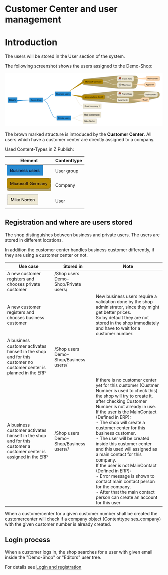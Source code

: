 # Customer Center and user management

# Introduction

The users will be stored in the User section of the system.

The following screenshot shows the users assigned to the Demo-Shop:

![](../../img/customer_center_and_user_mgmt_1.png)

The brown marked structure is introduced by the **Customer Center**. All users which have a customer center are directly assigned to a company.

Used Content-Types in Z Publish:

|Element|Contenttype|
|--- |--- |
|![](../../img/customer_center_and_user_mgmt_2.jpg)|User group|
|![](../../img/customer_center_and_user_mgmt_3.jpg)|Company|
|![](../../img/customer_center_and_user_mgmt_4.jpg)|User|

## Registration and where are users stored

The shop distinguishes between business and private users. The users are stored in different locations.

In addition the customer center handles business customer differently, if they are using a customer center or not.

|Use case|Stored in|Note|
|--- |--- |--- |
|A new customer registers and chooses private customer|/Shop users Demo-Shop/Private users/<new customer>||
|A new customer registers and chooses business customer||New business users require a validation done by the shop administrator, since they might get better prices.</br>So by default they are not stored in the shop immediately and have to wait for a customer number.|
|A business customer activates himself in the shop and for this customer no customer center is planned in the ERP|/Shop users Demo-Shop/Business users/<new customer>||
|A business customer activates himself in the shop and for this customer a customer center is assigned in the ERP|/Shop users Demo-Shop/Business users/<new company>/<new user>|If there is no customer center yet for this customer (Custmer Number is used to check this) the shop will try to create it, after checking Customer Number is not already in use.</br>If the user is the MainContact (Defined in ERP):</br>- The shop will create a customer center for this business customer.</br>- The user will be created inside this customer center and this used will assigned as a main contact for this company.</br>If the user is not MainContact (Defined in ERP):</br>- Error message is shown to contact main contact person for the company.</br>- After that the main contact person can create an account for this user|

When a customercenter for a given customer number shall be created the customercenter will check if a company object (Contenttype ses\_company) with the given customer number is already created.

## Login process

When a customer logs in, the shop searches for a user with given email inside the "Demo-Shop" or "Editors" user tree.

For details see [Login and registration](../../login_and_registration/login_and_registration.md)
